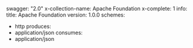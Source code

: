 swagger: "2.0"
x-collection-name: Apache Foundation
x-complete: 1
info:
  title: Apache Foundation
  version: 1.0.0
schemes:
- http
produces:
- application/json
consumes:
- application/json